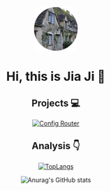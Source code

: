 <div align=center>
<img alt="JiaJi" src="avatar.png" width=100 />


# Hi, this is Jia Ji :wave:

## Projects :computer:

[![Config Router](https://github-readme-stats.vercel.app/api/pin/?username=cj224&repo=student-hostel-management-system)](https://github.com/cj224/student-hostel-management-system)

## Analysis :point_down:

[![TopLangs](https://github-readme-stats.vercel.app/api/top-langs/?username=cj224&layout=compact)](https://github.com/anuraghazra/github-readme-stats)

![Anurag's GitHub stats](https://github-readme-stats.vercel.app/api?username=cj224&show_icons=true&bg_color=30,e96443,904e95&title_color=fff&text_color=fff)

</div>
